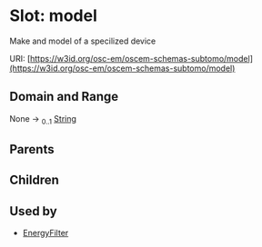 
# Slot: model

Make and model of a specilized device

URI: [https://w3id.org/osc-em/oscem-schemas-subtomo/model](https://w3id.org/osc-em/oscem-schemas-subtomo/model)


## Domain and Range

None &#8594;  <sub>0..1</sub> [String](types/String.md)

## Parents


## Children


## Used by

 * [EnergyFilter](EnergyFilter.md)
